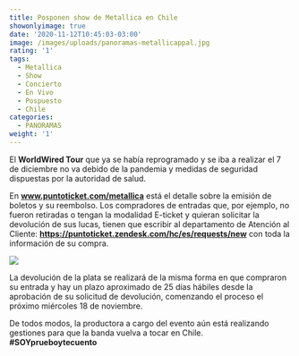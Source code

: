 ```yaml
---
title: Posponen show de Metallica en Chile
showonlyimage: true
date: '2020-11-12T10:45:03-03:00'
image: /images/uploads/panoramas-metallicappal.jpg
rating: '1'
tags:
  - Metallica
  - Show
  - Concierto
  - En Vivo
  - Pospuesto
  - Chile
categories:
  - PANORAMAS
weight: '1'
---
```

El **WorldWired Tour** que ya se había reprogramado y se iba a realizar el 7 de diciembre no va debido de la pandemia y medidas de seguridad dispuestas por la autoridad de salud.

<!--more-->

En **www.puntoticket.com/metallica** está el detalle sobre la emisión de boletos y su reembolso. Los compradores de entradas que, por ejemplo, no fueron retiradas o tengan la modalidad E-ticket y quieran solicitar la devolución de sus lucas, tienen que escribir al departamento de Atención al Cliente: **https://puntoticket.zendesk.com/hc/es/requests/new** con toda la información de su compra.

![](/images/uploads/panoramas-metallica-pospuesto-ppal.jpg)

 

La devolución de la plata se realizará de la misma forma en que compraron su entrada y hay un plazo aproximado de 25 días hábiles desde la aprobación de su solicitud de devolución, comenzando el proceso el próximo miércoles 18 de noviembre.



De todos modos, la productora a cargo del evento aún está realizando gestiones para que la banda vuelva a tocar en Chile.  **\#SOYprueboytecuento**
